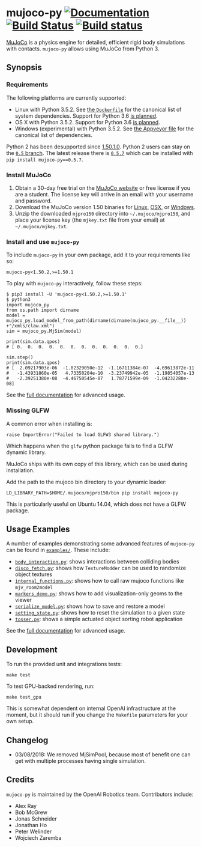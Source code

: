 # mujoco-py [![Documentation](https://img.shields.io/badge/docs-latest-brightgreen.svg?style=flat)](https://openai.github.io/mujoco-py/build/html/index.html) [![Build Status](https://travis-ci.org/openai/mujoco-py.svg?branch=master)](https://travis-ci.org/openai/mujoco-py) [![Build status](https://ci.appveyor.com/api/projects/status/iw52c0198j87s76w?svg=true)](https://ci.appveyor.com/project/wojzaremba/mujoco-py)

[MuJoCo](http://mujoco.org/) is a physics engine for detailed, efficient rigid body simulations with contacts. `mujoco-py` allows using MuJoCo from Python 3.

## Synopsis

### Requirements

The following platforms are currently supported:

- Linux with Python 3.5.2. See [the `Dockerfile`](Dockerfile) for the canonical list of system dependencies. Support for Python 3.6 [is planned](https://github.com/openai/mujoco-py/issues/52).
- OS X with Python 3.5.2. Support for Python 3.6 [is planned](https://github.com/openai/mujoco-py/issues/52).
- Windows (experimental) with Python 3.5.2. See [the Appveyor file](https://github.com/openai/mujoco-py/blob/master/.appveyor.yml#L16-L32) for the canonical list of dependencies.

Python 2 has been desupported since [1.50.1.0](https://github.com/openai/mujoco-py/releases/tag/1.50.1.0). Python 2 users can stay on the [`0.5` branch](https://github.com/openai/mujoco-py/tree/0.5). The latest release there is [`0.5.7`](https://github.com/openai/mujoco-py/releases/tag/0.5.7) which can be installed with `pip install mujoco-py==0.5.7`.

### Install MuJoCo

1. Obtain a 30-day free trial on the [MuJoCo website](https://www.roboti.us/license.html)
   or free license if you are a student.
   The license key will arrive in an email with your username and password.
2. Download the MuJoCo version 1.50 binaries for
   [Linux](https://www.roboti.us/download/mjpro150_linux.zip),
   [OSX](https://www.roboti.us/download/mjpro150_osx.zip), or
   [Windows](https://www.roboti.us/download/mjpro150_win64.zip).
3. Unzip the downloaded `mjpro150` directory into `~/.mujoco/mjpro150`,
   and place your license key (the `mjkey.txt` file from your email)
   at `~/.mujoco/mjkey.txt`.

### Install and use `mujoco-py`
To include `mujoco-py` in your own package, add it to your requirements like so:
```
mujoco-py<1.50.2,>=1.50.1
```
To play with `mujoco-py` interactively, follow these steps:
```
$ pip3 install -U 'mujoco-py<1.50.2,>=1.50.1'
$ python3
import mujoco_py
from os.path import dirname
model = mujoco_py.load_model_from_path(dirname(dirname(mujoco_py.__file__))  +"/xmls/claw.xml")
sim = mujoco_py.MjSim(model)

print(sim.data.qpos)
# [ 0.  0.  0.  0.  0.  0.  0.  0.  0.  0.  0.  0.]

sim.step()
print(sim.data.qpos)
# [  2.09217903e-06  -1.82329050e-12  -1.16711384e-07  -4.69613872e-11
#   -1.43931860e-05   4.73350204e-10  -3.23749942e-05  -1.19854057e-13
#   -2.39251380e-08  -4.46750545e-07   1.78771599e-09  -1.04232280e-08]
```

See the [full documentation](https://openai.github.io/mujoco-py/build/html/index.html) for advanced usage.

### Missing GLFW

A common error when installing is:

    raise ImportError("Failed to load GLFW3 shared library.")

Which happens when the `glfw` python package fails to find a GLFW dynamic library.

MuJoCo ships with its own copy of this library, which can be used during installation.

Add the path to the mujoco bin directory to your dynamic loader:

    LD_LIBRARY_PATH=$HOME/.mujoco/mjpro150/bin pip install mujoco-py

This is particularly useful on Ubuntu 14.04, which does not have a GLFW package.

## Usage Examples

A number of examples demonstrating some advanced features of `mujoco-py` can be found in [`examples/`](/./examples/). These include:
- [`body_interaction.py`](./examples/body_interaction.py): shows interactions between colliding bodies
- [`disco_fetch.py`](./examples/disco_fetch.py): shows how `TextureModder` can be used to randomize object textures
- [`internal_functions.py`](./examples/internal_functions.py): shows how to call raw mujoco functions like `mjv_room2model`
- [`markers_demo.py`](./examples/markers_demo.py): shows how to add visualization-only geoms to the viewer
- [`serialize_model.py`](./examples/serialize_model.py): shows how to save and restore a model
- [`setting_state.py`](./examples/setting_state.py):  shows how to reset the simulation to a given state
- [`tosser.py`](./examples/tosser.py): shows a simple actuated object sorting robot application

See the [full documentation](https://openai.github.io/mujoco-py/build/html/index.html) for advanced usage.

## Development

To run the provided unit and integrations tests:

```
make test
```

To test GPU-backed rendering, run:

```
make test_gpu
```

This is somewhat dependent on internal OpenAI infrastructure at the moment, but it should run if you change the `Makefile` parameters for your own setup.

## Changelog

- 03/08/2018: We removed MjSimPool, because most of benefit one can get with multiple processes having single simulation.

## Credits

`mujoco-py` is maintained by the OpenAI Robotics team. Contributors include:

- Alex Ray
- Bob McGrew
- Jonas Schneider
- Jonathan Ho
- Peter Welinder
- Wojciech Zaremba

